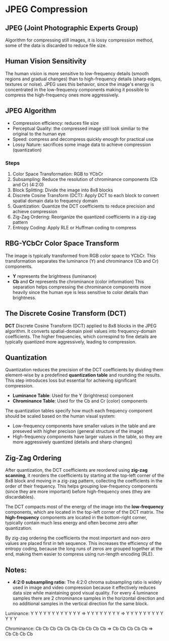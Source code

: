 # JPEG Compression

## JPEG (Joint Photographic Experts Group)
Algorithm for compressing still images, it is lossy compression method, some of the data is discarded to reduce file size.

## Human Vision Sensitivity
The human vision is more sensitive to low-frequency details (smooth regions and gradual changes) than to high-frequency details (sharp edges, textures or noise). JPEG uses this behavior, since the image's energy is concentrated in the low-frequency components making it possible to compress the high-frequency ones more aggressively.

## JPEG Algorithm
- Compression efficiency: reduces file size
- Perceptual Quality: the compressed image still look similiar to the original to the human eye
- Speed: compress and decompress quickly enough for practical use
- Lossy Nature: sacrifices some image data to achieve compression (quantization)

### Steps
1. Color Space Transformation: RGB to YCbCr
2. Subsampling: Reduce the resolution of chrominance components (Cb and Cr) (4:2:0)
3. Block Splitting: Divide the image into 8x8 blocks
4. Discrete Cosine Transform (DCT): Apply DCT to each block to convert spatial domain data to frequency domain
5. Quantization: Quantize the DCT coefficients to reduce precision and achieve compression
6. Zig-Zag Ordering: Reorganize the quantized coefficients in a zig-zag pattern
7. Entropy Coding: Apply RLE or Huffman coding to compress

## RBG-YCbCr Color Space Transform
The image is typically transformed from RGB color space to YCbCr. This transformation separates the luminance (Y) and chrominance (Cb and Cr) components.
- **Y** represents the brightness (luminance)
- **Cb** and **Cr** represents the chrominance (color information)
This separation helps compressing the chrominance components more heavily since the human eye is less sensitive to color details than brightness.

## The Discrete Cosine Transform (DCT)
**DCT** Discrete Cosine Transform (DCT) applied to 8x8 blocks in the JPEG algorithm. It converts spatial-domain pixel values into frequency-domain coefficients. The higher frequencies, which correspind to fine details are typically quantized more aggressively, leading to compression.

## Quantization
Quantization reduces the precision of the DCT coefficients by dividing them element-wise by a predefined **quantization table** and rounding the results. This step introduces loss but essential for achieving significant compression.

- **Luminance Table**: Used for the Y (brightness) component
- **Chrominance Table**: Used for the Cb and Cr (color) components

The quantization tables specify how much each frequency component should be scaled based on the human visual system:
- Low-frequency components have smaller values in the table and are preseved with higher precison (general structure of the image)
- High-frequency components have larger values in the table, so they are more aggressively quantized (details and sharp changes)

## Zig-Zag Ordering
After quantization, the DCT coefficients are reordered using **zig-zag scanning**, it reorders the coefficients by starting at the top-left corner of the 8x8 block and moving in a zig-zag pattern, collecting the coefficients in the order of their frequency. This helps grouping low-frequency components (since they are more important) before high-frequency ones (they are discardables).

The DCT compacts most of the energy of the image into the **low-frequency** components, which are located in the top-left corner of the DCT matrix. The **high-frequency** components are located in the bottom-right corner, typically contain much less energy and often become zero after quantization.

By zig-zag ordering the coefficients the most important and non-zero values are placed first in teh sequence. This increases the efficiency of the entropy coding, because the long runs of zeros are grouped together at the end, making them easier to compress using run-length encoding (RLE).

## Notes:
- **4:2:0 subsampling ratio:** The 4:2:0 chroma subsampling ratio is widely used in image and video compression because it effectively reduces data size while maintaining good visual quality. For every 4 luminance samples there are 2 chrominance samples in the horizontal direction and no additional samples in the vertical direction for the same block.

Luminance:
Y  Y  Y  Y          Y  Y  Y  Y
Y  Y  Y  Y    =>    Y  Y  Y  Y
Y  Y  Y  Y    =>    Y  Y  Y  Y
Y  Y  Y  Y          Y  Y  Y  Y

Chrominance:
Cb Cb Cb Cb         Cb      Cb
Cb Cb Cb Cb    =>        Cb
Cb Cb Cb Cb    =>    
Cb Cb Cb Cb
